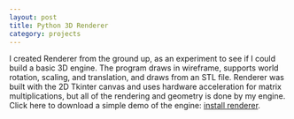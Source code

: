 ```yaml
---
layout: post
title: Python 3D Renderer
category: projects
---
```


I created Renderer from the ground up, as an experiment to see if I could build a basic 3D engine. The program draws in wireframe, supports world rotation, scaling, and translation, and draws from an STL file. Renderer was built with the 2D Tkinter canvas and uses hardware acceleration for matrix multiplications, but all of the rendering and geometry is done by my engine. Click here to download a simple demo of the engine: [install renderer]({{base}}/downloads/renderer-installer.exe "install Renderer").

